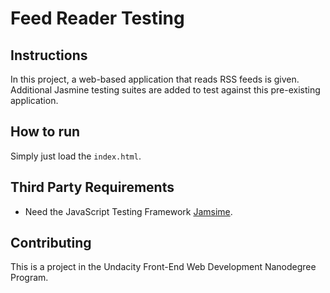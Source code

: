 # Feed Reader Testing

## Instructions

In this project, a web-based application that reads RSS feeds is given. Additional Jasmine testing suites are added to test against this pre-existing application.


## How to run

Simply just load the `index.html`.


## Third Party Requirements

- Need the JavaScript Testing Framework [Jamsime](https://github.com/jasmine/jasmine).


## Contributing

This is a project in the Undacity Front-End Web Development Nanodegree Program.